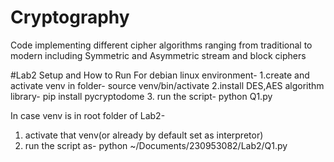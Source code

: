 # Cryptography
Code implementing different cipher algorithms ranging from traditional to modern including Symmetric and Asymmetric stream and block ciphers

#Lab2 Setup and How to Run
For debian linux environment-
1.create and activate venv in folder- 
source venv/bin/activate
2.install DES,AES algorithm library-
 pip install pycryptodome 
3. run the script-
 python Q1.py

 In case venv is in root folder of Lab2-
1. activate that venv(or already by default set as interpretor)
2. run the script as-
 python ~/Documents/230953082/Lab2/Q1.py
 
